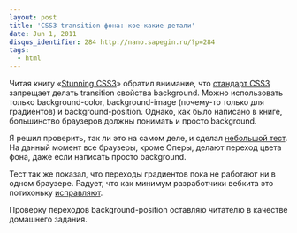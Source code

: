 ```yaml
---
layout: post
title: 'CSS3 transition фона: кое-какие детали'
date: Jun 1, 2011
disqus_identifier: 284 http://nano.sapegin.ru/?p=284
tags:
  - html
---
```


Читая книгу «[Stunning CSS3](http://www.stunningcss3.com/)» обратил внимание, что [стандарт CSS3](http://www.w3.org/TR/css3-transitions/) запрещает делать transition свойства background. Можно использовать только background-color, background-image (почему-то только для градиентов) и background-position. Однако, как было написано в книге, большинство браузеров должны понимать и просто background.

Я решил проверить, так ли это на самом деле, и сделал [небольшой тест](http://jsfiddle.net/sapegin/e3r7x/). На данный момент все браузеры, кроме Оперы, делают переход цвета фона, даже если написать просто background.

Тест так же показал, что переходы градиентов пока не работают ни в одном браузере. Радует, что как минимум разработчики вебкита это потихоньку [исправляют](https://bugs.webkit.org/show_bug.cgi?id=21725).

Проверку переходов background-position оставляю читателю в качестве домашнего задания.
